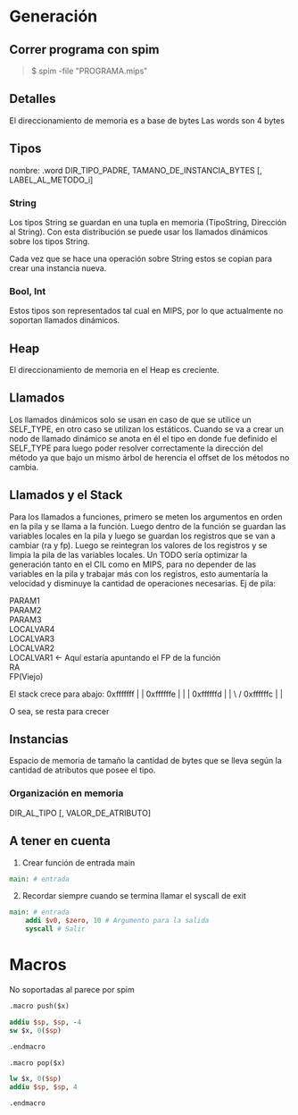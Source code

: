 # Generación

## Correr programa con spim

> $ spim -file "PROGRAMA.mips"

## Detalles

El direccionamiento de memoria es a base de bytes
Las words son 4 bytes

## Tipos

nombre: .word DIR_TIPO_PADRE, TAMANO_DE_INSTANCIA_BYTES [, LABEL_AL_METODO_i]

### String

Los tipos String se guardan en una tupla en memoria (TipoString, Dirección al String). Con esta distribución se puede usar los llamados dinámicos sobre los tipos String.

Cada vez que se hace una operación sobre String estos se copian para crear una instancia nueva.

### Bool, Int

Estos tipos son representados tal cual en MIPS, por lo que actualmente no soportan llamados dinámicos.

## Heap

El direccionamiento de memoria en el Heap es creciente.

## Llamados

Los llamados dinámicos solo se usan en caso de que se utilice un SELF_TYPE, en otro caso se utilizan los estáticos. Cuando se va a crear un nodo de llamado dinámico se anota en él el tipo en donde fue definido el SELF_TYPE para luego poder resolver correctamente la dirección del método ya que bajo un mismo árbol de herencia el offset de los métodos no cambia.

## Llamados y el Stack

Para los llamados a funciones, primero se meten los argumentos en orden en la pila y se llama a la función. Luego dentro de la función se guardan las variables locales en la pila y luego se guardan los registros que se van a cambiar (ra y fp). Luego se reintegran los valores de los registros y se limpia la pila de las variables locales. Un TODO sería optimizar la generación tanto en el CIL como en MIPS, para no depender de las variables en la pila y trabajar más con los registros, esto aumentaría la velocidad y disminuye la cantidad de operaciones necesarias. Ej de pila:

PARAM1  
PARAM2  
PARAM3  
LOCALVAR4  
LOCALVAR3  
LOCALVAR2  
LOCALVAR1 <- Aquí estaría apuntando el FP de la función  
RA  
FP(Viejo)  

El stack crece para abajo:
0xfffffff  |         |
0xffffffe  |         |   |
0xffffffd  |         |  \ /
0xffffffc  |         |   

O sea, se resta para crecer

## Instancias

Espacio de memoria de tamaño la cantidad de bytes que se lleva según la cantidad de atributos que posee el tipo.

### Organización en memoria

DIR_AL_TIPO [, VALOR_DE_ATRIBUTO]

## A tener en cuenta

1. Crear función de entrada main

```mips
main: # entrada

```

2. Recordar siempre cuando se termina llamar el syscall de exit

```mips
main: # entrada
    addi $v0, $zero, 10 # Argumento para la salida
    syscall # Salir
```

# Macros

No soportadas al parece por spim

```mips
.macro push($x)

addiu $sp, $sp, -4
sw $x, 0($sp)

.endmacro

.macro pop($x)

lw $x, 0($sp)
addiu $sp, $sp, 4

.endmacro


```